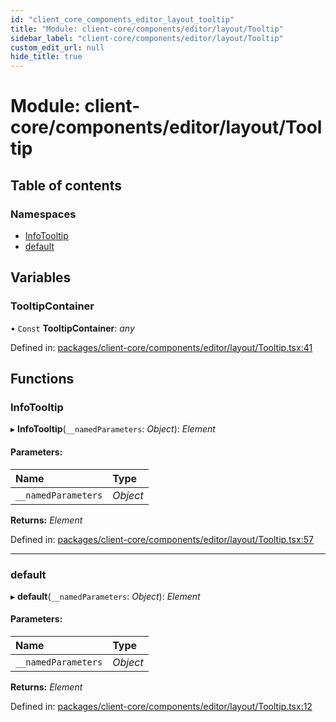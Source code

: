 ```yaml
---
id: "client_core_components_editor_layout_tooltip"
title: "Module: client-core/components/editor/layout/Tooltip"
sidebar_label: "client-core/components/editor/layout/Tooltip"
custom_edit_url: null
hide_title: true
---
```


# Module: client-core/components/editor/layout/Tooltip

## Table of contents

### Namespaces

- [InfoTooltip](client_core_components_editor_layout_tooltip.infotooltip.md)
- [default](client_core_components_editor_layout_tooltip.default.md)

## Variables

### TooltipContainer

• `Const` **TooltipContainer**: *any*

Defined in: [packages/client-core/components/editor/layout/Tooltip.tsx:41](https://github.com/xr3ngine/xr3ngine/blob/5c3dcaef1/packages/client-core/components/editor/layout/Tooltip.tsx#L41)

## Functions

### InfoTooltip

▸ **InfoTooltip**(`__namedParameters`: *Object*): *Element*

#### Parameters:

Name | Type |
:------ | :------ |
`__namedParameters` | *Object* |

**Returns:** *Element*

Defined in: [packages/client-core/components/editor/layout/Tooltip.tsx:57](https://github.com/xr3ngine/xr3ngine/blob/5c3dcaef1/packages/client-core/components/editor/layout/Tooltip.tsx#L57)

___

### default

▸ **default**(`__namedParameters`: *Object*): *Element*

#### Parameters:

Name | Type |
:------ | :------ |
`__namedParameters` | *Object* |

**Returns:** *Element*

Defined in: [packages/client-core/components/editor/layout/Tooltip.tsx:12](https://github.com/xr3ngine/xr3ngine/blob/5c3dcaef1/packages/client-core/components/editor/layout/Tooltip.tsx#L12)
